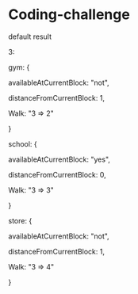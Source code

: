 # Coding-challenge
default result 

3: 

gym: {

availableAtCurrentBlock: "not", 

distanceFromCurrentBlock: 1, 

Walk: "3 => 2"

}

school: {

availableAtCurrentBlock: "yes", 

distanceFromCurrentBlock: 0,

Walk: "3 => 3"

}

store:  {

availableAtCurrentBlock: "not", 

distanceFromCurrentBlock: 1, 

Walk: "3 => 4"

}
